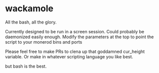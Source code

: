 # wackamole

All the bash, all the glory.

Currently designed to be run in a screen session. Could probably be daemonized easily enough. 
Modify the parameters at the top to point the script to your monerod bins and ports

Please feel free to make PRs to clena up that goddamned cur_height variable. 
Or make in whatever scripting language you like best. 

but bash is the best. 
